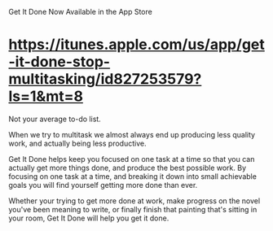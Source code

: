 Get It Done  Now Available in the App Store 

https://itunes.apple.com/us/app/get-it-done-stop-multitasking/id827253579?ls=1&mt=8
===========

Not your average to-do list.

When we try to multitask we almost always end up producing less quality work, and actually being less productive.

Get It Done helps keep you focused on one task at a time so that you can actually get more things done, and produce the best possible work. By focusing on one task at a time, and breaking it down into small achievable goals you will find yourself getting more done than ever.

Whether your trying to get more done at work, make progress on the novel you've been meaning to write, or finally finish that painting that's sitting in your room, Get It Done will help you get it done.
